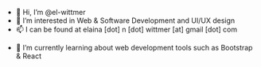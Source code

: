 - 👋 Hi, I’m @el-wittmer
- 👀 I’m interested in Web & Software Development and UI/UX design
- 📫 I can be found at elaina [dot] n [dot] wittmer [at] gmail [dot] com
<!--- 💞️ I’m looking to collaborate on ... --->
- 🌱 I’m currently learning about web development tools such as Bootstrap & React

<!---
el-wittmer/el-wittmer is a ✨ special ✨ repository because its `README.md` (this file) appears on your GitHub profile.
You can click the Preview link to take a look at your changes.
--->
